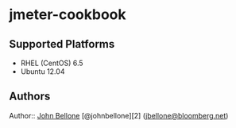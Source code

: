 jmeter-cookbook
===============

## Supported Platforms
- RHEL (CentOS) 6.5
- Ubuntu 12.04

## Authors

Author:: [John Bellone][1] [@johnbellone][2] (<jbellone@bloomberg.net>)

[1]: https://github.com/johnbellone
[1]: https://twitter.com/johnbellone
